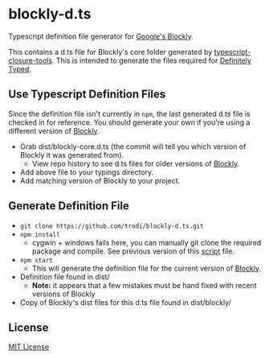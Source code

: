 # blockly-d.ts
Typescript definition file generator for [Google's Blockly](https://github.com/google/blockly).

This contains a d.ts file for Blockly's core folder generated by  [typescript-closure-tools](https://github.com/fivetran/typescript-closure-tools). This is intended to generate the files required for [Definitely Typed](http://definitelytyped.org/).

## Use Typescript Definition Files
Since the definition file isn't currently in `npm`, the last generated d.ts file is checked in for reference. You should generate your own if you're using a different version of [Blockly](https://github.com/google/blockly).
* Grab dist/blockly-core.d.ts (the commit will tell you which version of Blockly it was generated from).
  * View repo history to see d.ts files for older versions of [Blockly](https://github.com/google/blockly).
* Add above file to your typings directory.
* Add matching version of Blockly to your project.

## Generate Definition File
* `git clone https://github.com/trodi/blockly-d.ts.git`
* `npm install`
    * cygwin + windows fails here, you can manually git clone the required package and compile. See previous version of this [script](npm-scripts/generate.sh) file.
* `npm start`
  * This will generate the definition file for the current version of [Blockly](https://github.com/google/blockly).
* Definition file found in dist/
    * **Note:** it appears that a few mistakes must be hand fixed with recent versions of Blockly
* Copy of Blockly's dist files for this d.ts file found in dist/blockly/

## License
[MIT License](LICENSE.md)
